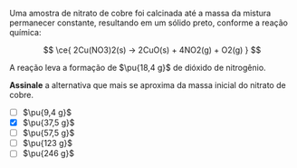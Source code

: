 Uma amostra de nitrato de cobre foi calcinada até a massa da mistura permanecer constante, resultando em um sólido preto, conforme a reação química:

$$
\ce{ 2Cu(NO3)2(s) -> 2CuO(s) + 4NO2(g) + O2(g) }
$$

A reação leva a formação de $\pu{18,4 g}$ de dióxido de nitrogênio. 

**Assinale** a alternativa que mais se aproxima da massa inicial do nitrato de cobre.

- [ ] $\pu{9,4 g}$
- [x] $\pu{37,5 g}$  
- [ ] $\pu{57,5 g}$ 
- [ ] $\pu{123 g}$
- [ ] $\pu{246 g}$ 
